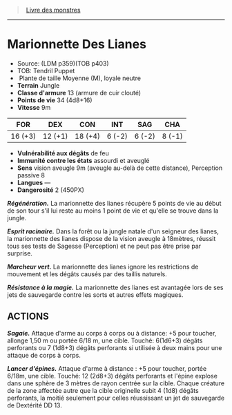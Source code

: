 ﻿> [Livre des monstres](tome_of_beasts.md)

---

# Marionnette Des Lianes

- Source: (LDM p359)(TOB p403)
- TOB: Tendril Puppet
-  Plante de taille Moyenne (M), loyale neutre
- **Terrain** Jungle
- **Classe d'armure** 13 (armure de cuir clouté)
- **Points de vie** 34 (4d8+16)
- **Vitesse** 9m

|FOR|DEX|CON|INT|SAG|CHA|
|---|---|---|---|---|---|
|16 (+3)|12 (+1)|18 (+4)|6 (-2)|6 (-2)|8 (-1)|

- **Vulnérabilité aux dégâts** de feu
- **Immunité contre les états** assourdi et aveuglé
- **Sens** vision aveugle 9m (aveugle au-delà de cette distance), Perception passive 8
- **Langues** —
- **Dangerosité** 2 (450PX)

**_Régénération._** La marionnette des lianes récupère 5 points de vie au début de son tour s'il lui reste au moins 1 point de vie et qu'elle se trouve dans la jungle.

**_Esprit racinaire._** Dans la forêt ou la jungle natale d'un seigneur des lianes, la marionnette des lianes dispose de la vision aveugle à 18mètres, réussit tous ses tests de Sagesse (Perception) et ne peut pas être prise par surprise.

**_Marcheur vert._** La marionnette des lianes ignore les restrictions de mouvement et les dégâts causés par des taillis naturels.

**_Résistance à la magie._** La marionnette des lianes est avantagée lors de ses jets de sauvegarde contre les sorts et autres effets magiques.

## ACTIONS

**_Sagaie._** Attaque d'arme au corps à corps ou à distance: +5 pour toucher, allonge 1,50 m ou portée 6/18 m, une cible. Touché: 6(1d6+3) dégâts perforants ou 7 (1d8+3) dégâts perforants si utilisée à deux mains pour une attaque de corps à corps.

**_Lancer d'épines._** Attaque d'arme à distance : +5 pour toucher, portée 6/18m, une cible. Touché: 12 (2d8+3) dégâts perforants et l'épine explose dans une sphère de 3 mètres de rayon centrée sur la cible. Chaque créature de la zone affectée autre que la cible originelle subit 4 (1d8) dégâts perforants, la moitié seulement pour celles réussissant un jet de sauvegarde de Dextérité DD 13.

